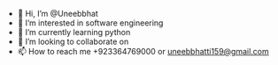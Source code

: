 - 👋 Hi, I’m @Uneebbhat
- 👀 I’m interested in software engineering
- 🌱 I’m currently learning python
- 💞️ I’m looking to collaborate on 
- 📫 How to reach me +923364769000 or uneebbhatti159@gmail.com

<!---
Uneebbhat/Uneebbhat is a ✨ special ✨ repository because its `README.md` (this file) appears on your GitHub profile.
You can click the Preview link to take a look at your changes.
--->
